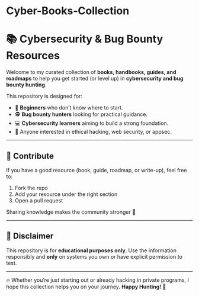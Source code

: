 # Cyber-Books-Collection


# 📚 Cybersecurity & Bug Bounty Resources

Welcome to my curated collection of **books, handbooks, guides, and roadmaps** to help you get started (or level up) in **cybersecurity and bug bounty hunting**.

This repository is designed for:

* 🐣 **Beginners** who don’t know where to start.
* 🕵️ **Bug bounty hunters** looking for practical guidance.
* 💻 **Cybersecurity learners** aiming to build a strong foundation.
* 🚀 Anyone interested in ethical hacking, web security, or appsec.

---

## 🤝 Contribute

If you have a good resource (book, guide, roadmap, or write-up), feel free to:

1. Fork the repo
2. Add your resource under the right section
3. Open a pull request

Sharing knowledge makes the community stronger 💪

---

## 📢 Disclaimer

This repository is for **educational purposes only**.
Use the information responsibly and **only** on systems you own or have explicit permission to test.

---

🔥 Whether you’re just starting out or already hacking in private programs, I hope this collection helps you on your journey.
**Happy Hunting!** 🐞

